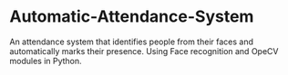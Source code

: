 # Automatic-Attendance-System
An attendance system that identifies people from their faces and automatically marks their presence.
Using Face recognition and OpeCV modules in Python.
